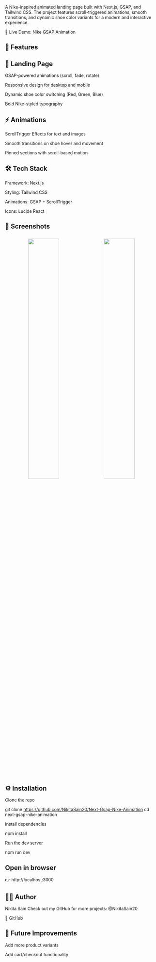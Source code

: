 A Nike-inspired animated landing page built with Next.js, GSAP, and Tailwind CSS.
The project features scroll-triggered animations, smooth transitions, and dynamic shoe color variants for a modern and interactive experience.

🔗 Live Demo: Nike GSAP Animation

## 🧩 Features

## 🎨 Landing Page

GSAP-powered animations (scroll, fade, rotate)

Responsive design for desktop and mobile

Dynamic shoe color switching (Red, Green, Blue)

Bold Nike-styled typography

## ⚡ Animations

ScrollTrigger Effects for text and images

Smooth transitions on shoe hover and movement

Pinned sections with scroll-based motion

## 🛠️ Tech Stack

Framework: Next.js

Styling: Tailwind CSS

Animations: GSAP + ScrollTrigger

Icons: Lucide React

## 📸 Screenshots

<div align="center">
  <img src="public/Screenshot-1.png" width="45%" style="margin: 10px;" />
  <img src="public/Screenshot-2.png" width="45%" style="margin: 10px;" />
</div>

## ⚙️ Installation

Clone the repo

git clone https://github.com/NikitaSain20/Next-Gsap-Nike-Animation
cd next-gsap-nike-animation

Install dependencies

npm install

Run the dev server

npm run dev

## Open in browser

👉 http://localhost:3000

## 🙋‍♀️ Author

Nikita Sain
Check out my GitHub for more projects: @NikitaSain20

🔗 GitHub

## 📌 Future Improvements

Add more product variants

Add cart/checkout functionality
